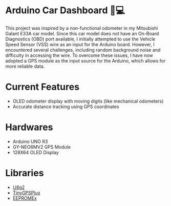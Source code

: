 # Arduino Car Dashboard 🚗💻
This project was inspired by a non-functional odometer in my Mitsubishi Galant E33A car model. Since this car model does not have an On-Board Diagnostics (OBD) port available, I initially attempted to use the Vehicle Speed Sensor (VSS) wire as an input for the Arduino board. However, I encountered several challenges, including random background noise and difficulty in accessing the wire. To overcome these issues, I have now adopted a GPS module as the input source for the Arduino, which allows for more reliable data.

# Current Features
- OLED odometer display with moving digits (like mechanical odometers)
- Accurate distance tracking using GPS coordinates

# Hardwares
- Arduino UNO R3
- GY-NEO6MV2 GPS Module
- 128X64 OLED Display

# Libraries
- [U8g2](https://github.com/olikraus/u8g2)
- [TinyGPSPlus](https://github.com/mikalhart/TinyGPSPlus)
- [EEPROMEx](https://github.com/thijse/Arduino-EEPROMEx)
